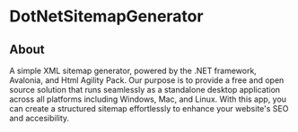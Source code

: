 # DotNetSitemapGenerator
## About
A simple XML sitemap generator, powered by the .NET framework, Avalonia, and Html Agility Pack. Our purpose is to provide a free and open source solution that runs seamlessly as a standalone desktop application across all platforms including Windows, Mac, and Linux. With this app, you can create a structured sitemap effortlessly to enhance your website's SEO and accesibility.

